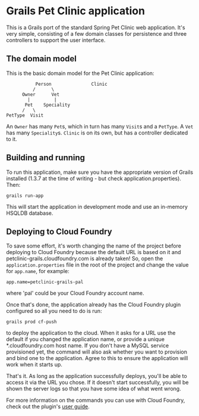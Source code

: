 Grails Pet Clinic application
=============================

This is a Grails port of the standard Spring Pet Clinic web application. It's very simple, consisting of a few domain classes for persistence and three controllers to support the user interface.

The domain model
----------------

This is the basic domain model for the Pet Clinic application:

               Person               Clinic
              /      \
          Owner      Vet
            |         |
           Pet    Speciality
          /   \
    PetType  Visit

An `Owner` has many `Pet`s, which in turn has many `Visit`s and a `PetType`. A `Vet` has many `Speciality`s. `Clinic` is on its own, but has a controller dedicated to it.

Building and running
--------------------

To run this application, make sure you have the appropriate version of Grails installed (1.3.7 at the time of writing - but check application.properties). Then:

    grails run-app

This will start the application in development mode and use an in-memory HSQLDB database.

Deploying to Cloud Foundry
--------------------------

To save some effort, it's worth changing the name of the project before deploying to Cloud Foundry because the default URL is based on it and petclinic-grails.cloudfoundry.com is already taken! So, open the `application.properties` file in the root of the project and change the value for `app.name`, for example:

    app.name=petclinic-grails-pal

where 'pal' could be your Cloud Foundry account name.

Once that's done, the application already has the Cloud Foundry plugin configured so all you need to do is run:

    grails prod cf-push

to deploy the application to the cloud. When it asks for a URL use the default if you changed the application name, or provide a unique *.cloudfoundry.com host name. If you don't have a MySQL service provisioned yet, the command will also ask whether you want to provision and bind one to the application. Agree to this to ensure the application will work when it starts up.

That's it. As long as the application successfully deploys, you'll be able to access it via the URL you chose. If it doesn't start successfully, you will be shown the server logs so that you have some idea of what went wrong.

For more information on the commands you can use with Cloud Foundry, check out the plugin's [user guide](http://grails-plugins.github.com/grails-cloud-foundry/docs/manual/index.html).
